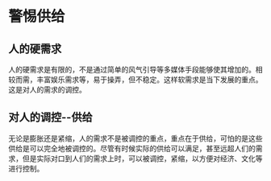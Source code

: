 # 警惕供给

## 人的硬需求

人的硬需求是有限的，不是通过简单的风气引导等多媒体手段能够使其增加的。相较而需，丰富娱乐需求等，易于操弄，但不稳定。这样软需求是当下发展的重点。这是对人的需求的调控。

## 对人的调控--供给

无论是膨胀还是紧缩，人的需求不是被调控的重点，重点在于供给，可怕的是这些供给是可以完全地被调控的。尽管有时候实际的供给可以满足，甚至远超人们的需求，但是实际对口到人们的需求上时，可以被调控，紧缩，以方便对经济、文化等进行控制。
